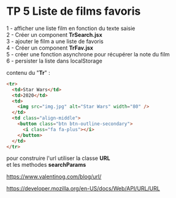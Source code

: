 # TP 5 Liste de films favoris

1 - afficher une liste film en fonction du texte saisie  
2 - Créer un component **TrSearch.jsx**  
3 - ajouter le film a une liste de favoris  
4 - Créer un component **TrFav.jsx**  
5 - créer une fonction asynchrone pour récupérer la note du film  
6 - persister la liste dans localStorage

contenu du "**Tr**" :

```html
<tr>
  <td>Star Wars</td>
  <td>2020</td>
  <td>
    <img src="img.jpg" alt="Star Wars" width="80" />
  </td>
  <td class="align-middle">
    <button class="btn btn-outline-secondary">
      <i class="fa fa-plus"></i>
    </button>
  </td>
</tr>
```

pour construire l'url utiliser la classe **URL**  
et les methodes **searchParams**

https://www.valentinog.com/blog/url/

https://developer.mozilla.org/en-US/docs/Web/API/URL/URL
